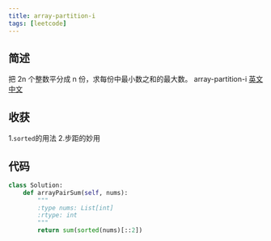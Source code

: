 ```yaml
---
title: array-partition-i
tags: [leetcode]
---
```

## 简述
把 2n 个整数平分成 n 份，求每份中最小数之和的最大数。
array-partition-i [英文](https://leetcode.com/problems/array-partition-i/) [中文](https://leetcode-cn.com/problems/array-partition-i/)
## 收获
1.`sorted`的用法
2.步距的妙用
<!-- more -->

## 代码
```py
class Solution:
    def arrayPairSum(self, nums):
        """
        :type nums: List[int]
        :rtype: int
        """
        return sum(sorted(nums)[::2])
```
